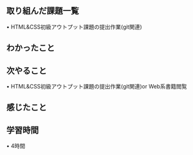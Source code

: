 ## 取り組んだ課題一覧
• HTML&CSS初級アウトプット課題の提出作業(git関連)

## わかったこと



## 次やること
• HTML&CSS初級アウトプット課題の提出作業(git関連)or Web系書籍閲覧

## 感じたこと



## 学習時間
• 4時間

